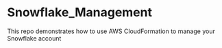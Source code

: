 # Snowflake_Management
This repo demonstrates how to use AWS CloudFormation to manage your Snowflake account
